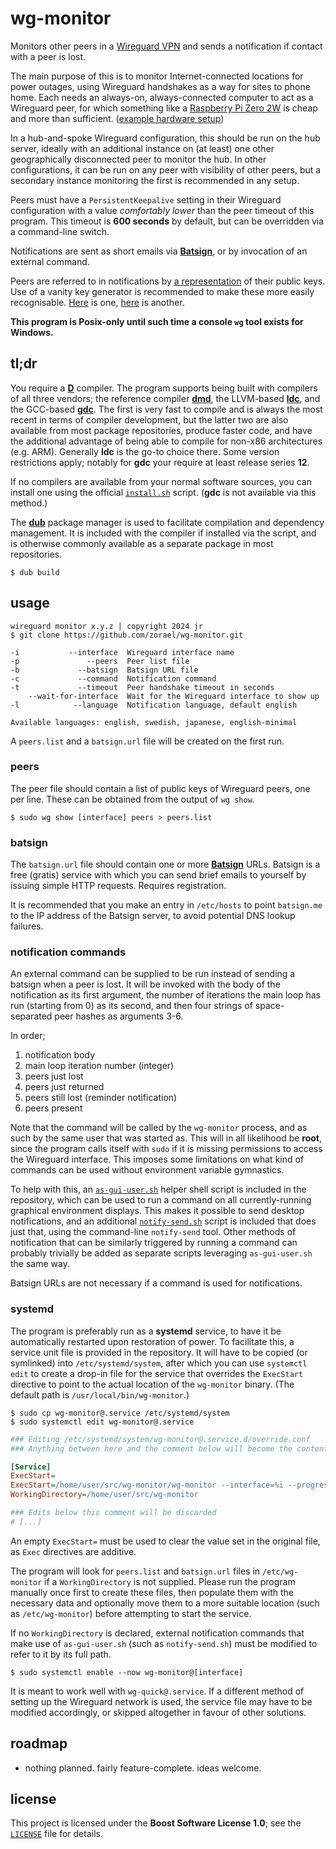 # wg-monitor

Monitors other peers in a [Wireguard VPN](https://www.wireguard.com) and sends a notification if contact with a peer is lost.

The main purpose of this is to monitor Internet-connected locations for power outages, using Wireguard handshakes as a way for sites to phone home. Each needs an always-on, always-connected computer to act as a Wireguard peer, for which something like a [Raspberry Pi Zero 2W](https://www.raspberrypi.com/products/raspberry-pi-zero-2-w) is cheap and more than sufficient. ([example hardware setup](https://github.com/zorael/wg-monitor/wiki/Example-hardware-setup))

In a hub-and-spoke Wireguard configuration, this should be run on the hub server, ideally with an additional instance on (at least) one other geographically disconnected peer to monitor the hub. In other configurations, it can be run on any peer with visibility of other peers, but a secondary instance monitoring the first is recommended in any setup.

Peers must have a `PersistentKeepalive` setting in their Wireguard configuration with a value *comfortably lower* than the peer timeout of this program. This timeout is **600 seconds** by default, but can be overridden via a command-line switch.

Notifications are sent as short emails via [**Batsign**](#batsign), or by invocation of an external command.

Peers are referred to in notifications by [a representation](https://github.com/zorael/wg-monitor/wiki/Humanly%E2%80%90readable-peers) of their public keys. Use of a vanity key generator is recommended to make these more easily recognisable. [Here](https://github.com/axllent/wireguard-vanity-keygen) is one, [here](https://github.com/warner/wireguard-vanity-address) is another.

**This program is Posix-only until such time a console `wg` tool exists for Windows.**

## tl;dr

You require a [**D**](https://dlang.org) compiler. The program supports being built with compilers of all three vendors; the reference compiler [**dmd**](https://dlang.org/download.html), the LLVM-based [**ldc**](https://github.com/ldc-developers/ldc#installation), and the GCC-based [**gdc**](https://gdcproject.org). The first is very fast to compile and is always the most recent in terms of compiler development, but the latter two are also available from most package repositories, produce faster code, and have the additional advantage of being able to compile for non-x86 architectures (e.g. ARM). Generally **ldc** is the go-to choice there. Some version restrictions apply; notably for **gdc** your require at least release series **12**.

If no compilers are available from your normal software sources, you can install one using the official [`install.sh`](https://dlang.org/install.html) script. (**gdc** is not available via this method.)

The [**dub**](https://dub.pm/cli-reference/dub) package manager is used to facilitate compilation and dependency management. It is included with the compiler if installed via the script, and is otherwise commonly available as a separate package in most repositories.

```shell
$ dub build
```

## usage

```
wireguard monitor x.y.z | copyright 2024 jr
$ git clone https://github.com/zorael/wg-monitor.git

-i           --interface  Wireguard interface name
-p               --peers  Peer list file
-b             --batsign  Batsign URL file
-c             --command  Notification command
-t             --timeout  Peer handshake timeout in seconds
    --wait-for-interface  Wait for the Wireguard interface to show up
-l            --language  Notification language, default english

Available languages: english, swedish, japanese, english-minimal
```

A `peers.list` and a `batsign.url` file will be created on the first run.

### peers

The peer file should contain a list of public keys of Wireguard peers, one per line. These can be obtained from the output of `wg show`.

```shell
$ sudo wg show [interface] peers > peers.list
```

### batsign

The `batsign.url` file should contain one or more [**Batsign**](https://batsign.me) URLs. Batsign is a free (gratis) service with which you can send brief emails to yourself by issuing simple HTTP requests. Requires registration.

It is recommended that you make an entry in `/etc/hosts` to point `batsign.me` to the IP address of the Batsign server, to avoid potential DNS lookup failures.

### notification commands

An external command can be supplied to be run instead of sending a batsign when a peer is lost. It will be invoked with the body of the notification as its first argument, the number of iterations the main loop has run (starting from 0) as its second, and then four strings of space-separated peer hashes as arguments 3-6.

In order;

1. notification body
2. main loop iteration number (integer)
3. peers just lost
4. peers just returned
5. peers still lost (reminder notification)
6. peers present

Note that the command will be called by the `wg-monitor` process, and as such by the same user that was started as. This will in all likelihood be **root**, since the program calls itself with `sudo` if it is missing permissions to access the Wireguard interface. This imposes some limitations on what kind of commands can be used without environment variable gymnastics.

To help with this, an [`as-gui-user.sh`](as-gui-user.sh) helper shell script is included in the repository, which can be used to run a command on all currently-running graphical environment displays. This makes it possible to send desktop notifications, and an additional [`notify-send.sh`](notify-send.sh) script is included that does just that, using the command-line `notify-send` tool. Other methods of notification that can be similarly triggered by running a command can probably trivially be added as separate scripts leveraging `as-gui-user.sh` the same way.

Batsign URLs are not necessary if a command is used for notifications.

### systemd

The program is preferably run as a **systemd** service, to have it be automatically restarted upon restoration of power. To facilitate this, a service unit file is provided in the repository. It will have to be copied (or symlinked) into `/etc/systemd/system`, after which you can use `systemctl edit` to create a drop-in file for the service that overrides the `ExecStart` directive to point to the actual location of the `wg-monitor` binary. (The default path is `/usr/local/bin/wg-monitor`.)

```shell
$ sudo cp wg-monitor@.service /etc/systemd/system
$ sudo systemctl edit wg-monitor@.service
```

```ini
### Editing /etc/systemd/system/wg-monitor@.service.d/override.conf
### Anything between here and the comment below will become the contents of the drop-in file

[Service]
ExecStart=
ExecStart=/home/user/src/wg-monitor/wg-monitor --interface=%i --progress=false --wait-for-interface --language=swedish
WorkingDirectory=/home/user/src/wg-monitor

### Edits below this comment will be discarded
# [...]
```

An empty `ExecStart=` must be used to clear the value set in the original file, as `Exec` directives are additive.

The program will look for `peers.list` and `batsign.url` files in `/etc/wg-monitor` if a `WorkingDirectory` is not supplied. Please run the program manually once first to create these files, then populate them with the necessary data and optionally move them to a more suitable location (such as `/etc/wg-monitor`) before attempting to start the service.

If no `WorkingDirectory` is declared, external notification commands that make use of `as-gui-user.sh` (such as `notify-send.sh`) must be modified to refer to it by its full path.

```shell
$ sudo systemctl enable --now wg-monitor@[interface]
```

It is meant to work well with `wg-quick@.service`. If a different method of setting up the Wireguard network is used, the service file may have to be modified accordingly, or skipped altogether in favour of other solutions.

## roadmap

* nothing planned. fairly feature-complete. ideas welcome.

## license

This project is licensed under the **Boost Software License 1.0**; see the [`LICENSE`](LICENSE) file for details.
